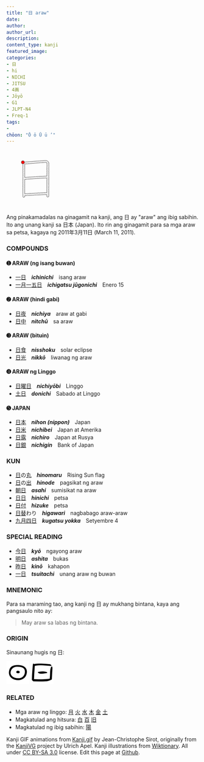 ```yaml
---
title: "日 araw"
date: 
author: 
author_url:
description: 
content_type: kanji
featured_image: 
categories:
- 日
- hi
- NICHI
- JITSU
- 4画
- Jōyō
- G1
- JLPT-N4
- Freq-1
tags:
- 
chōon: "Ō ō Ū ū ’"
---
```

<img class="kanji" alt="日 kanji" src="日.gif" width="150px" height="150px">

Ang pinakamadalas na ginagamit na kanji, ang 日 ay "araw" ang ibig sabihin. Ito ang unang kanji sa 日本 (Japan). Ito rin ang ginagamit para sa mga araw sa petsa, kagaya ng 2011年3月11日 (March 11, 2011).

### COMPOUNDS

#### ➊ **ARAW** (ng isang buwan)
  - [一](https://timog.org/kanji/一)[日](https://timog.org/kanji/日)　***ichinichi***　isang araw
  - [一](https://timog.org/kanji/一)[月](https://timog.org/kanji/月)[一](https://timog.org/kanji/一)[五](https://timog.org/kanji/五)[日](https://timog.org/kanji/日)　***ichigatsu jūgonichi***　Enero 15

#### ➋ **ARAW** (hindi gabi)
  - [日](https://timog.org/kanji/日)[夜](https://timog.org/kanji/夜)　***nichiya***　araw at gabi
  - [日](https://timog.org/kanji/日)[中](https://timog.org/kanji/中)　***nitchū***　sa araw
  
#### ➌ **ARAW** (bituin)
  - [日](https://timog.org/kanji/日)[食](https://timog.org/kanji/食)　***nisshoku***　solar eclipse
  - [日](https://timog.org/kanji/日)[光](https://timog.org/kanji/光)　***nikkō***　liwanag ng araw

#### ➍ **ARAW** ng Linggo
  - [日](https://timog.org/kanji/日)[曜](https://timog.org/kanji/曜)[日](https://timog.org/kanji/日)　***nichiyōbi***　Linggo
  - [土](https://timog.org/kanji/土)[日](https://timog.org/kanji/日)　***donichi***　Sabado at Linggo

#### ➎ **JAPAN**
  - [日](https://timog.org/kanji/日)[本](https://timog.org/kanji/本)　***nihon (nippon)***　Japan
  - [日](https://timog.org/kanji/日)[米](https://timog.org/kanji/米)　***nichibei***　Japan at Amerika
  - [日](https://timog.org/kanji/日)[露](https://timog.org/kanji/露)　***nichiro***　Japan at Rusya
  - [日](https://timog.org/kanji/日)[銀](https://timog.org/kanji/銀)　***nichigin***　Bank of Japan

### KUN
  - [日](https://timog.org/kanji/日)の[丸](https://timog.org/kanji/丸)　***hinomaru***　Rising Sun flag
  - [日](https://timog.org/kanji/日)の[出](https://timog.org/kanji/出)　***hinode***　pagsikat ng araw
  - [朝](https://timog.org/kanji/朝)[日](https://timog.org/kanji/日)　***asahi***　sumisikat na araw
  - [日](https://timog.org/kanji/日)[日](https://timog.org/kanji/日)　***hinichi***　petsa
  - [日](https://timog.org/kanji/日)[付](https://timog.org/kanji/付)　***hizuke***　petsa
  - [日](https://timog.org/kanji/日)[替](https://timog.org/kanji/替)わり　***higawari***　nagbabago araw-araw
  - [九](https://timog.org/kanji/九)[月](https://timog.org/kanji/月)[四](https://timog.org/kanji/四)[日](https://timog.org/kanji/日)　***kugatsu yokka***　Setyembre 4
  

### SPECIAL READING
  - [今](https://timog.org/kanji/今)[日](https://timog.org/kanji/日)　***kyō***　ngayong araw
  - [明](https://timog.org/kanji/明)[日](https://timog.org/kanji/日)　***ashita***　bukas
  - [昨](https://timog.org/kanji/昨)[日](https://timog.org/kanji/日)　***kinō***　kahapon
  - [一](https://timog.org/kanji/一)[日](https://timog.org/kanji/日)　***tsuitachi***　unang araw ng buwan
  
### MNEMONIC

Para sa maraming tao, ang kanji ng 日 ay mukhang bintana, kaya ang pangsaulo nito ay:

>May araw sa labas ng bintana.

### ORIGIN

Sinaunang hugis ng 日:

<img src="60px-日-bronze.svg.png">
<img src="60px-日-oracle.svg.png">

### RELATED

- Mga araw ng linggo: [月](https://timog.org/kanji/月) [火](https://timog.org/kanji/火) [水](https://timog.org/kanji/水) [木](https://timog.org/kanji/木) [金](https://timog.org/kanji/金) [土](https://timog.org/kanji/土)
- Magkatulad ang hitsura: [白](https://timog.org/kanji/白) [百](https://timog.org/kanji/百) [旧](https://timog.org/kanji/旧)
- Magkatulad ng ibig sabihin: [陽](https://timog.org/kanji/陽)


<span class="kanji-footer">Kanji GIF animations from [Kanji.gif](https://github.com/jcsirot/kanji.gif) by Jean-Christophe Sirot, originally from the [KanjiVG](https://kanjivg.tagaini.net/) project by Ulrich Apel. Kanji illustrations from [Wiktionary](https://en.wiktionary.org/wiki/%E6%97%A5). All under [CC BY-SA 3.0](https://creativecommons.org/licenses/by-sa/3.0/) license. Edit this page at [Github](https://github.com/tim0g/tim/blob/main/content/kanji/character/日/index.md).</span>